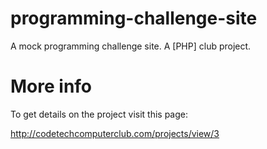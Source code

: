 programming-challenge-site
==========================

A mock programming challenge site. A [PHP] club project.


More info
=========

To get details on the project visit this page:

http://codetechcomputerclub.com/projects/view/3

